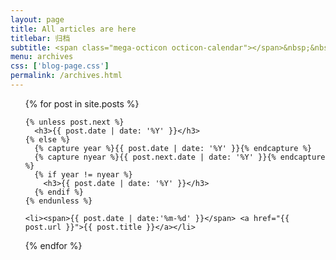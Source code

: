 ```yaml
---
layout: page
title: All articles are here
titlebar: 归档
subtitle: <span class="mega-octicon octicon-calendar"></span>&nbsp;&nbsp;专题系列： &nbsp;&nbsp; <a href ="http://www.buildupchao.cn/arch.html"><font color="#1A0DAB">架构</font></a>&nbsp;&nbsp; <a href ="http://www.buildupchao.cn/bigdata.html"><font color="#EB9439">大数据</font></a>&nbsp;&nbsp; <a href ="http://www.buildupchao.cn/java.html"><font color="#1E90FF">Java</font></a>
menu: archives
css: ['blog-page.css']
permalink: /archives.html
---
```


<ul class="archives-list">
  {% for post in site.posts %}

    {% unless post.next %}
      <h3>{{ post.date | date: '%Y' }}</h3>
    {% else %}
      {% capture year %}{{ post.date | date: '%Y' }}{% endcapture %}
      {% capture nyear %}{{ post.next.date | date: '%Y' }}{% endcapture %}
      {% if year != nyear %}
        <h3>{{ post.date | date: '%Y' }}</h3>
      {% endif %}
    {% endunless %}

    <li><span>{{ post.date | date:'%m-%d' }}</span> <a href="{{ post.url }}">{{ post.title }}</a></li>
  {% endfor %}
</ul>
